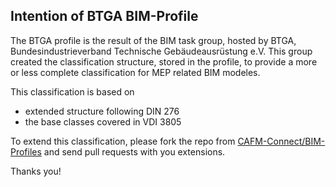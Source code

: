 ## Intention of BTGA BIM-Profile

The BTGA profile is the result of the BIM task group, hosted by BTGA, Bundesindustrieverband Technische Gebäudeausrüstung e.V.
This group created the classification structure, stored in the profile, to provide a more or less complete classification for MEP
related BIM modeles.

This classification is based on
- extended structure following DIN 276
- the base classes covered in VDI 3805

To extend this classification, please fork the repo from [CAFM-Connect/BIM-Profiles](https://github.com/CAFM-Connect/BIM-Profiles)
and send pull requests with you extensions.

Thanks you!

